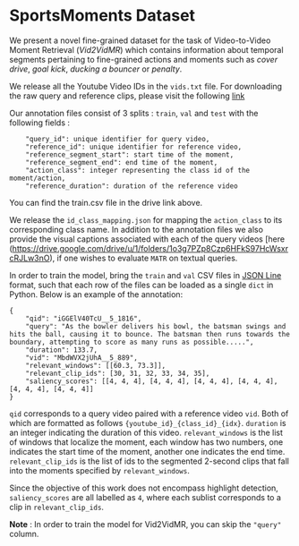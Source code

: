 
# SportsMoments Dataset

We present a novel fine-grained dataset for the task of Video-to-Video Moment Retrieval (*Vid2VidMR*) which contains information about temporal segments pertaining to fine-grained actions and moments such as *cover drive*, *goal kick*, *ducking a bouncer* or *penalty*. 

We release all the Youtube Video IDs in the `vids.txt` file. For downloading the raw query and reference clips, please visit the following [link](https://drive.google.com/drive/u/1/folders/1o3g7PZp8Czp6HFkS97HcWsxrcRJLw3nO)

Our annotation files consist of 3 splits : `train`, `val` and `test` with the following fields :
```
    "query_id": unique identifier for query video,  
    "reference_id": unique identifier for reference video, 
    "reference_segment_start": start time of the moment, 
    "reference_segment_end": end time of the moment,
    "action_class": integer representing the class id of the moment/action, 
    "reference_duration": duration of the reference video
```
You can find the train.csv file in the drive link above.

We release the `id_class_mapping.json` for mapping the `action_class` to its corresponding class name. In addition to the annotation files we also provide the visual captions associated with each of the query videos [here (https://drive.google.com/drive/u/1/folders/1o3g7PZp8Czp6HFkS97HcWsxrcRJLw3nO), if one wishes to evaluate `MATR` on textual queries.

In order to train the model, bring the `train` and `val` CSV files in [JSON Line](https://jsonlines.org/) format, such that each row of the files can be loaded as a single `dict` in Python. Below is an example of the annotation:

```
{
    "qid": "iGGElV40TcU__5_1816", 
    "query": "As the bowler delivers his bowl, the batsman swings and hits the ball, causing it to bounce. The batsman then runs towards the boundary, attempting to score as many runs as possible.....", 
    "duration": 133.7, 
    "vid": "MbdWVX2jUhA__5_889", 
    "relevant_windows": [[60.3, 73.3]],
    "relevant_clip_ids": [30, 31, 32, 33, 34, 35], 
    "saliency_scores": [[4, 4, 4], [4, 4, 4], [4, 4, 4], [4, 4, 4], [4, 4, 4], [4, 4, 4]]
}
```
`qid` corresponds to a query video paired with a reference video `vid`. Both of which are formatted as follows `{youtube_id}_{class_id}_{idx}`.
`duration` is an integer indicating the duration of this video.
`relevant_windows` is the list of windows that localize the moment, each window has two numbers, one indicates the start time of the moment, another one indicates the end time. `relevant_clip_ids` is the list of ids to the segmented 2-second clips that fall into the moments specified by `relevant_windows`.

Since the objective of this work does not encompass highlight detection, `saliency_scores` are all labelled as `4`, where each sublist corresponds to a clip in `relevant_clip_ids`.

**Note** : In order to train the model for Vid2VidMR, you can skip the `"query"` column.
